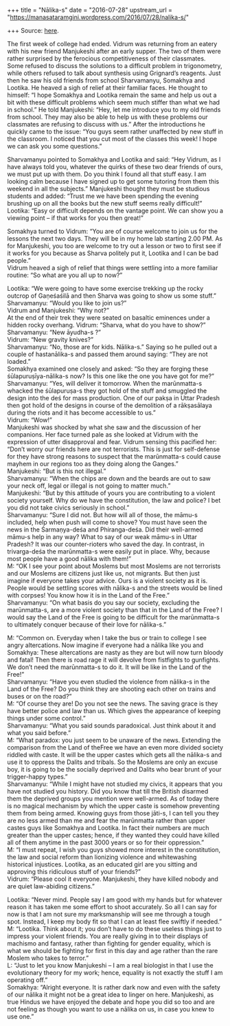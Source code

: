 +++
title = "Nālika-s"
date = "2016-07-28"
upstream_url = "https://manasataramgini.wordpress.com/2016/07/28/nalika-s/"

+++
Source: [here](https://manasataramgini.wordpress.com/2016/07/28/nalika-s/).

The first week of college had ended. Vidrum was returning from an eatery
with his new friend Manjukeshi after an early supper. The two of them
were rather surprised by the ferocious competitiveness of their
classmates. Some refused to discuss the solutions to a difficult problem
in trigonometry, while others refused to talk about synthesis using
Grignard’s reagents. Just then he saw his old friends from school
Sharvamanyu, Somakhya and Lootika. He heaved a sigh of relief at their
familiar faces. He thought to himself: “I hope Somakhya and Lootika
remain the same and help us out a bit with these difficult problems
which seem much stiffer than what we had in school.” He told Manjukeshi:
“Hey, let me introduce you to my old friends from school. They may also
be able to help us with these problems our classmates are refusing to
discuss with us.” After the introductions he quickly came to the issue:
“You guys seem rather unaffected by new stuff in the classroom. I
noticed that you cut most of the classes this week! I hope we can ask
you some questions.”

Sharvamanyu pointed to Somakhya and Lootika and said: “Hey Vidrum, as I
have always told you, whatever the quirks of these two dear friends of
ours, we must put up with them. Do you think I found all that stuff
easy. I am looking calm because I have signed up to get some tutoring
from them this weekend in all the subjects.” Manjukeshi thought they
must be studious students and added: “Trust me we have been spending the
evening brushing up on all the books but the new stuff seems really
difficult!”  
Lootika: “Easy or difficult depends on the vantage point. We can show
you a viewing point – if that works for you then great!”

Somakhya turned to Vidrum: “You are of course welcome to join us for the
lessons the next two days. They will be in my home lab starting 2.00 PM.
As for Manjukeshi, you too are welcome to try out a lesson or two to
first see if it works for you because as Sharva politely put it, Lootika
and I can be bad people.”  
Vidrum heaved a sigh of relief that things were settling into a more
familiar routine: “So what are you all up to now?”

Lootika: “We were going to have some exercise trekking up the rocky
outcrop of Gaṇeśaśilā and then Sharva was going to show us some
stuff.”  
Sharvamanyu: “Would you like to join us?”  
Vidrum and Manjukeshi: “Why not?”  
At the end of their trek they were seated on basaltic eminences under a
hidden rocky overhang. Vidrum: “Sharva, what do you have to show?”  
Sharvamanyu: “New āyudha-s ?”  
Vidrum: “New gravity knives?”  
Sharvamanyu: “No, those are for kids. Nālika-s.” Saying so he pulled out
a couple of hastanālika-s and passed them around saying: “They are not
loaded.”  
Somakhya examined one closely and asked: “So they are forging these
śūlapuruṣīya-nālika-s now? Is this one like the one you have got for
me?”  
Sharvamanyu: “Yes, will deliver it tomorrow. When the marūnmatta-s
whacked the śūlapuruṣa-s they got hold of the stuff and smuggled the
design into the deś for mass production. One of our pakṣa in Uttar
Pradesh then got hold of the designs in course of the demolition of a
rākṣasālaya during the riots and it has become accessible to us.”  
Vidrum: “Wow!”  
Manjukeshi was shocked by what she saw and the discussion of her
companions. Her face turned pale as she looked at Vidrum with the
expression of utter disapproval and fear. Vidrum sensing this pacified
her: “Don’t worry our friends here are not terrorists. This is just for
self-defense for they have strong reasons to suspect that the
marūnmatta-s could cause mayhem in our regions too as they doing along
the Ganges.”  
Manjukeshi: “But is this not illegal.”  
Sharvamanyu: “When the chips are down and the beards are out to saw your
neck off, legal or illegal is not going to matter much.”  
Manjukeshi: “But by this attitude of yours you are contributing to a
violent society yourself. Why do we have the constitution, the law and
police? I bet you did not take civics seriously in school.”  
Sharvamanyu: “Sure I did not. But how will all of those, the māmu-s
included, help when push will come to shove? You must have seen the news
in the Śarmaṇya-deśa and Phiranga-deśa. Did their well-armed māmu-s help
in any way? What to say of our weak māmu-s in Uttar Pradesh? It was our
counter-rioters who saved the day. In contrast, in trivarga-deśa the
marūnmatta-s were easily put in place. Why, because most people have a
good nālika with them!”  
M: “OK I see your point about Moslems but most Moslems are not
terrorists and our Moslems are citizens just like us, not migrants. But
then just imagine if everyone takes your advice. Ours is a violent
society as it is. People would be settling scores with nālika-s and the
streets would be lined with corpses! You know how it is in the Land of
the Free.”  
Sharvamanyu: “On what basis do you say our society, excluding the
marūnmatta-s, are a more violent society than that in the Land of the
Free? I would say the Land of the Free is going to be difficult for the
marūnmatta-s to ultimately conquer because of their love for nālika-s.”

M: “Common on. Everyday when I take the bus or train to college I see
angry altercations. Now imagine if everyone had a nālika like you and
Somakhya: These altercations are nasty as they are but will now turn
bloody and fatal! Then there is road rage it will devolve from
fistfights to gunfights. We don’t need the marūnmatta-s to do it. It
will be like in the Land of the Free!”  
Sharvamanyu: “Have you even studied the violence from nālika-s in the
Land of the Free? Do you think they are shooting each other on trains
and buses or on the road?”  
M: “Of course they are! Do you not see the news. The saving grace is
they have better police and law than us. Which gives the appearance of
keeping things under some control.”  
Sharvamanyu: “What you said sounds paradoxical. Just think about it and
what you said before.”  
M: “What paradox: you just seem to be unaware of the news. Extending the
comparison from the Land of theFree we have an even more divided
society riddled with caste. It will be the upper castes which gets all
the nālika-s and use it to oppress the Dalits and tribals. So the
Moslems are only an excuse boy, it is going to be the socially deprived
and Dalits who bear brunt of your trigger-happy types.”  
Sharvamanyu: “While I might have not studied my civics, it appears that
you have not studied you history. Did you know that till the British
disarmed them the deprived groups you mention were well-armed. As of
today there is no magical mechanism by which the upper caste is somehow
preventing them from being armed. Knowing guys from those jāti-s, I can
tell you they are no less armed than me and fear the marūnmatta rather
than upper castes guys like Somakhya and Lootika. In fact their numbers
are much greater than the upper castes; hence, if they wanted they could
have killed all of them anytime in the past 3000 years or so for their
oppression.”  
M: “I must repeat, I wish you guys showed more interest in the
constitution, the law and social reform than lionizing violence and
whitewashing historical injustices. Lootika, as an educated girl are you
sitting and approving this ridiculous stuff of your friends?”  
Vidrum: “Please cool it everyone. Manjukeshi, they have killed nobody
and are quiet law-abiding citizens.”

Lootika: “Never mind. People say I am good with my hands but for
whatever reason it has taken me some effort to shoot accurately. So all
I can say for now is that I am not sure my marksmanship will see me
through a tough spot. Instead, I keep my body fit so that I can at least
flee swiftly if needed.”  
M: “Lootika. Think about it; you don’t have to do these useless things
just to impress your violent friends. You are really giving in to their
displays of machismo and fantasy, rather than fighting for gender
equality, which is what we should be fighting for first in this day and
age rather than the rare Moslem who takes to terror.”  
L: “Just to let you know Manjukeshi – I am a real biologist in that I
use the evolutionary theory for my work; hence, equality is not exactly
the stuff I am operating off.”  
Somakhya: “Alright everyone. It is rather dark now and even with the
safety of our nālika it might not be a great idea to linger on here.
Manjukeshi, as true Hindus we have enjoyed the debate and hope you did
so too and are not feeling as though you want to use a nālika on us, in
case you knew to use one.”

